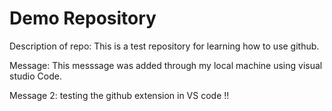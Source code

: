# Demo Repository

Description of repo: This is a test repository for learning how to use github.

Message: This messsage was added through my local machine using visual studio Code.

Message 2: testing the github extension in VS code !!